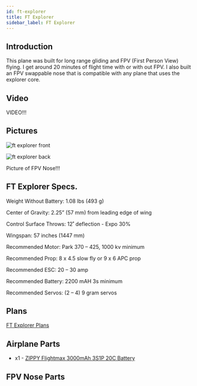 ```yaml
---
id: ft-explorer
title: FT Explorer
sidebar_label: FT Explorer
---
```


## Introduction

This plane was built for long range gliding and FPV (First Person View) flying. I get around 20 minutes of flight time with or with out FPV. I also built an FPV swappable nose that is compatible with any plane that uses the explorer core.

## Video

VIDEO!!!

## Pictures

![ft explorer front](assets/ft-explorer-1.jpg)

![ft explorer back](assets/ft-explorer-2.jpg)

Picture of FPV Nose!!!

## FT Explorer Specs.

Weight Without Battery: 1.08 lbs (493 g)

Center of Gravity: 2.25” (57 mm) from leading edge of wing

Control Surface Throws: 12˚ deflection - Expo 30%

Wingspan: 57 inches (1447 mm)

Recommended Motor: Park 370 – 425, 1000 kv minimum

Recommended Prop: 8 x 4.5 slow fly or 9 x 6 APC prop


Recommended ESC: 20 – 30 amp

Recommended Battery: 2200 mAH 3s minimum 

Recommended Servos: (2 – 4) 9 gram servos

## Plans

[FT Explorer Plans]()

## Airplane Parts

* x1 - [ZIPPY Flightmax 3000mAh 3S1P 20C Battery](https://hobbyking.com/en_us/zippy-flightmax-3000mah-3s1p-20c.html)

## FPV Nose Parts

